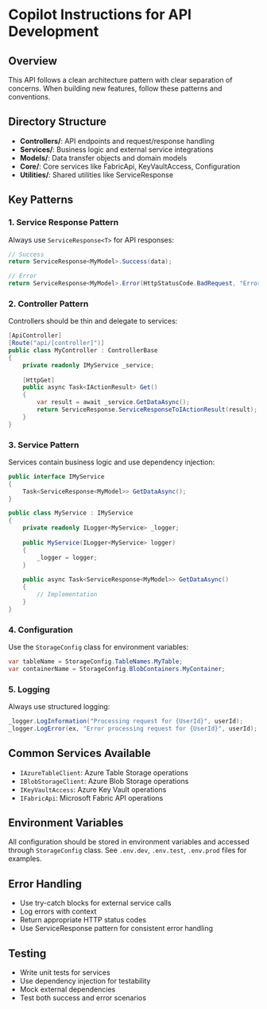 # Copilot Instructions for API Development

## Overview
This API follows a clean architecture pattern with clear separation of concerns. When building new features, follow these patterns and conventions.

## Directory Structure
- **Controllers/**: API endpoints and request/response handling
- **Services/**: Business logic and external service integrations
- **Models/**: Data transfer objects and domain models
- **Core/**: Core services like FabricApi, KeyVaultAccess, Configuration
- **Utilities/**: Shared utilities like ServiceResponse

## Key Patterns

### 1. Service Response Pattern
Always use `ServiceResponse<T>` for API responses:
```csharp
// Success
return ServiceResponse<MyModel>.Success(data);

// Error
return ServiceResponse<MyModel>.Error(HttpStatusCode.BadRequest, "Error message");
```

### 2. Controller Pattern
Controllers should be thin and delegate to services:
```csharp
[ApiController]
[Route("api/[controller]")]
public class MyController : ControllerBase
{
    private readonly IMyService _service;
    
    [HttpGet]
    public async Task<IActionResult> Get()
    {
        var result = await _service.GetDataAsync();
        return ServiceResponse.ServiceResponseToIActionResult(result);
    }
}
```

### 3. Service Pattern
Services contain business logic and use dependency injection:
```csharp
public interface IMyService
{
    Task<ServiceResponse<MyModel>> GetDataAsync();
}

public class MyService : IMyService
{
    private readonly ILogger<MyService> _logger;
    
    public MyService(ILogger<MyService> logger)
    {
        _logger = logger;
    }
    
    public async Task<ServiceResponse<MyModel>> GetDataAsync()
    {
        // Implementation
    }
}
```

### 4. Configuration
Use the `StorageConfig` class for environment variables:
```csharp
var tableName = StorageConfig.TableNames.MyTable;
var containerName = StorageConfig.BlobContainers.MyContainer;
```

### 5. Logging
Always use structured logging:
```csharp
_logger.LogInformation("Processing request for {UserId}", userId);
_logger.LogError(ex, "Error processing request for {UserId}", userId);
```

## Common Services Available
- `IAzureTableClient`: Azure Table Storage operations
- `IBlobStorageClient`: Azure Blob Storage operations
- `IKeyVaultAccess`: Azure Key Vault operations
- `IFabricApi`: Microsoft Fabric API operations

## Environment Variables
All configuration should be stored in environment variables and accessed through `StorageConfig` class. See `.env.dev`, `.env.test`, `.env.prod` files for examples.

## Error Handling
- Use try-catch blocks for external service calls
- Log errors with context
- Return appropriate HTTP status codes
- Use ServiceResponse pattern for consistent error handling

## Testing
- Write unit tests for services
- Use dependency injection for testability
- Mock external dependencies
- Test both success and error scenarios
